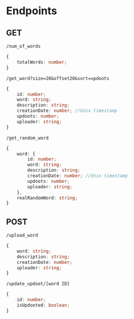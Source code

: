 # Endpoints

## GET
`/num_of_words`
```typescript
{
	totalWords: number;
}
```

`/get_word?size=20&offset20&sort=updoots`
```typescript
{
    id: number;
    word: string;
    description: string;
    creationDate: number; //Unix timestamp
    updoots: number;
    uploader: string;
}
```

`/get_random_word`
```typescript
{
	word: {
		id: number;
		word: string;
		description: string;
		creationDate: number; //Unix timestamp
		updoots: number;
		uploader: string;
	},
	realRandomWord: string;
}
```

## POST
`/upload_word`
```typescript
{
	word: string;
	description: string;
	creationDate: number;
	uploader: string;
}
```

`/update_updoot/[word ID]`
```typescript
{
	id: number;
	isUpdooted: boolean;
}
```